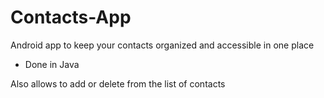 # Contacts-App




Android app to keep your contacts organized and accessible in one place

- Done in Java

Also allows to add or delete from the list of contacts










